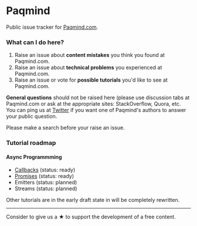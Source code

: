 # Paqmind

Public issue tracker for [Paqmind.com](https://paqmind.com).

### What can I do here?

1. Raise an issue about **content mistakes** you think you found at Paqmind.com.
2. Raise an issue about **technical problems** you experienced at Paqmind.com.
3. Raise an issue or vote for **possible tutorials** you'd like to see at Paqmind.com.

**General questions** should not be raised here (please use discussion tabs at Paqmind.com or ask at the appropriate sites: StackOverflow, Quora, etc. You can ping us at [Twitter](https://twitter.com/ivankleshnin) if you want one of Paqmind's authors to answer your public question.

Please make a search before your raise an issue. 

### Tutorial roadmap

#### Async Programmming

* [Callbacks](https://paqmind.com/tutorials/async-programming/callbacks) (status: ready)
* [Promises](https://paqmind.com/tutorials/async-programming/promises) (status: ready)
* Emitters (status: planned)
* Streams (status: planned)

Other tutorials are in the early draft state in will be completely rewritten.

---

Consider to give us a &starf; to support the development of a free content.
